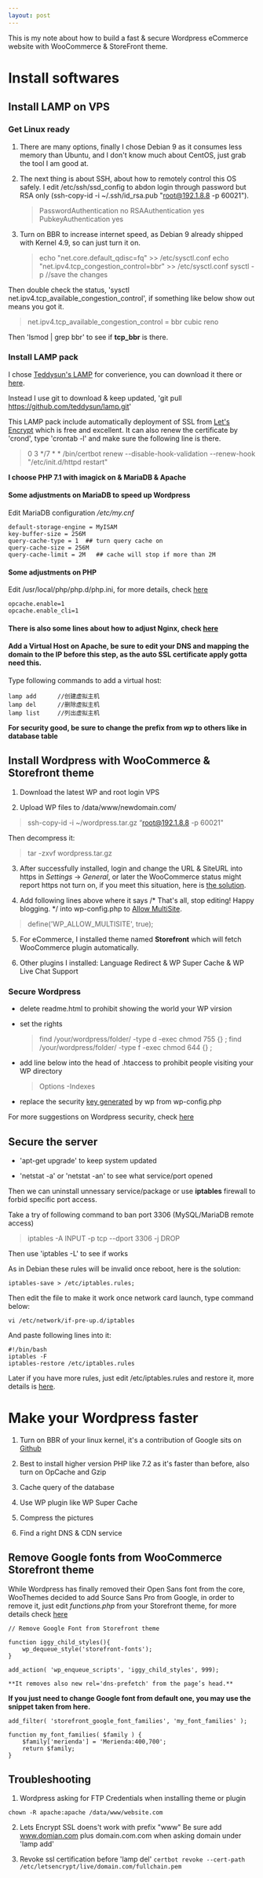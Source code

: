 ```yaml
---
layout: post
---
```

This is my note about how to build a fast & secure Wordpress eCommerce website with WooCommerce & StoreFront theme.

# Install softwares

## Install LAMP on VPS

### Get Linux ready
1. There are many options, finally I chose Debian 9 as it consumes less memory than Ubuntu, and I don't know much about CentOS, just grab the tool I am good at.

2. The next thing is about SSH, about how to remotely control this OS safely. I edit /etc/ssh/ssd_config to abdon login through password but RSA only (ssh-copy-id -i ~/.ssh/id_rsa.pub "root@192.1.8.8 -p 60021").

    >PasswordAuthentication  no
    >RSAAuthentication       yes
    >PubkeyAuthentication    yes

3. Turn on BBR to increase internet speed, as Debian 9 already shipped with Kernel 4.9, so can just turn it on.

    > echo "net.core.default_qdisc=fq" >> /etc/sysctl.conf
    > echo "net.ipv4.tcp_congestion_control=bbr" >> /etc/sysctl.conf
    > sysctl -p    //save the changes

Then double check the status, 'sysctl net.ipv4.tcp_available_congestion_control', if something like below show out means you got it.

> net.ipv4.tcp_available_congestion_control = bbr cubic reno 

Then 'lsmod | grep bbr' to see if **tcp_bbr** is there.

### Install LAMP pack
I chose [Teddysun's LAMP](https://github.com/teddysun/lamp) for converience, you can download it there or [here](https://lamp.sh/download.html).

Instead I use git to download & keep updated, 'git pull https://github.com/teddysun/lamp.git'

This LAMP pack include automatically deployment of SSL from [Let's Encrypt](https://letsencrypt.org) which is free and excellent. It can also renew the certificate by 'crond', type 'crontab -l' and make sure the following line is there.

> 0 3 */7 * * /bin/certbot renew --disable-hook-validation --renew-hook "/etc/init.d/httpd restart"

**I choose PHP 7.1 with imagick on & MariaDB & Apache** 

#### Some adjustments on MariaDB to speed up Wordpress
Edit MariaDB configuration */etc/my.cnf*

    default-storage-engine = MyISAM
    key-buffer-size = 256M
    query-cache-type = 1  ## turn query cache on
    query-cache-size = 256M
    query-cache-limit = 2M   ## cache will stop if more than 2M

#### Some adjustments on PHP
Edit /usr/local/php/php.d/php.ini, for more details, check [here](http://blog.csdn.net/weixin_36333654/article/details/52770325)

    opcache.enable=1
    opcache.enable_cli=1

#### There is also some lines about how to adjust Nginx, check [here](http://www.elecfans.com/d/633003.html)

#### Add a Virtual Host on Apache, be sure to edit your DNS and mapping the domain to the IP before this step, as the auto SSL certificate apply gotta need this.

Type following commands to add a virtual host:

    lamp add      //创建虚拟主机
    lamp del      //删除虚拟主机
    lamp list     //列出虚拟主机

**For security good, be sure to change the prefix from *wp* to others like in database table**

## Install Wordpress with WooCommerce & Storefront theme

1. Download the latest WP and root login VPS

2. Upload WP files to /data/www/newdomain.com/

> ssh-copy-id -i ~/wordpress.tar.gz “root@192.1.8.8 -p 60021"

Then decompress it:

> tar -zxvf wordpress.tar.gz 

3. After successfully installed, login and change the URL & SiteURL into https in *Settings* -> *General*, or later the WooCommerce status might report https not turn on, if you meet this situation, here is [the solution](https://github.com/woocommerce/woocommerce/issues/13921).

4. Add following lines above where it says /* That's all, stop editing! Happy blogging. */ into wp-config.php to [Allow MultiSite](https://codex.wordpress.org/Create_A_Network).

> define('WP_ALLOW_MULTISITE', true);

5. For eCommerce, I installed theme named **Storefront** which will fetch WooCommerce plugin automatically.

6. Other plugins I installed: Language Redirect & WP Super Cache & WP Live Chat Support 


### Secure Wordpress ###

* delete readme.html to prohibit showing the world your WP virsion

* set the rights

    > find /your/wordpress/folder/ -type d -exec chmod 755 {} \;
    > find /your/wordpress/folder/ -type f -exec chmod 644 {} \;

* add line below into the head of .htaccess to prohibit people visiting your WP directory

    > Options -Indexes

* replace the security [key generated](http://www.luoxiao123.cn/go/?url=https://api.wordpress.org/secret-key/1.1/salt/) by wp from wp-config.php

For more suggestions on Wordpress security, check [here](http://www.luoxiao123.cn/1172-2.html)


## Secure the server ###

* 'apt-get upgrade' to keep system updated

* 'netstat -a' or 'netstat -an' to see what service/port opened

Then we can uninstall unnessary service/package or use **iptables** firewall to forbid specific port access.

Take a try of following command to ban port 3306 (MySQL/MariaDB remote access)

> iptables -A INPUT -p tcp --dport 3306 -j DROP

Then use 'iptables -L' to see if works

As in Debian these rules will be invalid once reboot, here is the solution:

    iptables-save > /etc/iptables.rules;
    
Then edit the file to make it work once network card launch, type command below:

    vi /etc/network/if-pre-up.d/iptables

And paste following lines into it:

    #!/bin/bash
    iptables -F
    iptables-restore /etc/iptables.rules

Later if you have more rules, just edit /etc/iptables.rules and restore it, more details is [here](http://blog.csdn.net/yygydjkthh/article/details/50772238).

# Make your Wordpress faster #

1. Turn on BBR of your linux kernel, it's a contribution of Google sits on [Github](https://github.com/google/bbr)

2. Best to install higher version PHP like 7.2 as it's faster than before, also turn on OpCache and Gzip

3. Cache query of the database

4. Use WP plugin like WP Super Cache

5. Compress the pictures

6. Find a right DNS & CDN service

## Remove Google fonts from WooCommerce Storefront theme ##
While Wordpress has finally removed their Open Sans font from the core, WooThemes decided to add Source Sans Pro from Google, in order to remove it, just edit *functions.php* from your Storefront theme, for more details check [here](http://www.fix-css.com/2016/09/remove-google-fonts-form-woo-storefront-theme/)

    // Remove Google Font from Storefront theme

    function iggy_child_styles(){
        wp_dequeue_style('storefront-fonts');
    }

    add_action( 'wp_enqueue_scripts', 'iggy_child_styles', 999);

    **It removes also new rel='dns-prefetch' from the page’s head.**

**If you just need to change Google font from default one, you may use the snippet taken from here.**

    add_filter( 'storefront_google_font_families', 'my_font_families' );

    function my_font_families( $family ) {
        $family['merienda'] = 'Merienda:400,700';
        return $family;
    } 

## Troubleshooting ##

1. Wordpress asking for FTP Credentials when installing theme or plugin

`chown -R apache:apache /data/www/website.com`

2. Lets Encrypt SSL doens't work with prefix "www"
Be sure add www.domian.com plus domain.com.com when asking domain under 'lamp add'

3. Revoke ssl certification before 'lamp del'
`certbot revoke --cert-path /etc/letsencrypt/live/domain.com/fullchain.pem`
